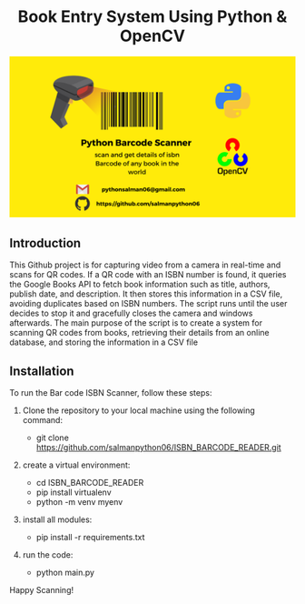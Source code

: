 
<h1 align="center">Book Entry System Using Python & OpenCV</h1>

![QR Code Scanner](https://github.com/salmanmallah/Library-Automation/blob/main/1.png)


## Introduction
This Github project is for capturing video from a camera in real-time and scans for QR codes. If a QR code with an ISBN number is found, it queries the Google Books API to fetch book information such as title, authors, publish date, and description. It then stores this information in a CSV file, avoiding duplicates based on ISBN numbers. The script runs until the user decides to stop it and gracefully closes the camera and windows afterwards. The main purpose of the script is to create a system for scanning QR codes from books, retrieving their details from an online database, and storing the information in a CSV file



## Installation
To run the Bar code ISBN Scanner, follow these steps:

1. Clone the repository to your local machine using the following command:
    - git clone https://github.com/salmanpython06/ISBN_BARCODE_READER.git

2. create a virtual environment:
    - cd ISBN_BARCODE_READER
    - pip install virtualenv
    - python -m venv myenv
3. install all modules:
    - pip install -r requirements.txt
4. run the code:
    - python main.py

Happy Scanning!
